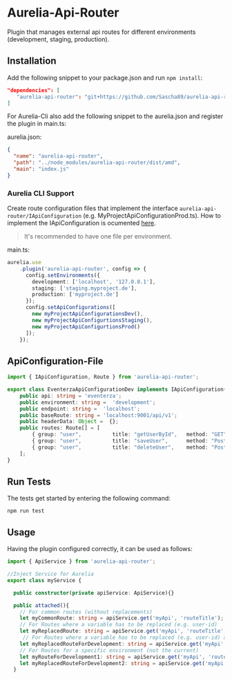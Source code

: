 # Aurelia-Api-Router

Plugin that manages external api routes for different environments (development, staging, production).

## Installation

Add the following snippet to your package.json and run ```npm install```:

```json
"dependencies": [
   "aurelia-api-router": "git+https://github.com/Sascha89/aurelia-api-router.git#feature/initial-setup"
]
```

For Aurelia-Cli also add the following snippet to the aurelia.json and register the plugin in main.ts:

aurelia.json:

```json
{
  "name": "aurelia-api-router",
  "path": "../node_modules/aurelia-api-router/dist/amd",
  "main": "index.js"
}
```

### Aurelia CLI Support

Create route configuration files that implement the interface ```aurelia-api-router/IApiConfiguration``` (e.g. MyProjectApiConfigurationProd.ts). How to implement the IApiConfiguration is ocumented [here](#ApiConfiguration-File).

> It's recommended to have one file per environment.

main.ts:

```typescript
aurelia.use
    .plugin('aurelia-api-router', config => {
      config.setEnvironments({
        development: ['localhost', '127.0.0.1'],
        staging: ['staging.myproject.de'],
        production: ['myproject.de']
      });
      config.setApiConfigurations([
        new myProjectApiConfigurationsDev(),
        new myProjectApiConfigurtionsStaging(),
        new myProjectApiConfigurtionsProd()
      ]);
    });
```

## ApiConfiguration-File

```typescript
import { IApiConfiguration, Route } from 'aurelia-api-router';

export class EventerzaApiConfigurationDev implements IApiConfiguration{
    public api: string = 'eventerza';
    public environment: string =  'development';
    public endpoint: string =  'localhost';
    public baseRoute: string = 'localhost:9001/api/v1';
    public headerData: Object =  {};
    public routes: Route[] = [
        { group: "user",          title: "getUserById",   method: "GET",    route: "/user/{id}"     },
        { group: "user",          title: "saveUser",      method: "Post",   route: "/user/save"     },
        { group: "user",          title: "deleteUser",    method: "Post",   route: "/user/delete"   }
    ];
}
```

## Run Tests

The tests get started by entering the following command:

```shell
npm run test
```

## Usage

Having the plugin configured correctly, it can be used as follows:

```typescript
import { ApiService } from 'aurelia-api-router';

//Inject Service for Aurelia
export class myService {

  public constructor(private apiService: ApiService){}

  public attached(){
    // For common routes (without replacements)
    let myCommonRoute: string = apiService.get('myApi', 'routeTitle');
    // For Routes where a variable has to be replaced (e.g. user-id)
    let myReplacedRoute: string = apiService.get('myApi', 'routeTitle', { '{my-key-to-be-replaced}': 'my-replacement-string'});
     // For Routes where a variable has to be replaced (e.g. user-id) and for a specific environment (not the current)
    let myReplacedRouteForDevelopment: string = apiService.get('myApi', 'routeTitle', { '{my-key-to-be-replaced}': 'my-replacement-string'}, 'development');
    // For Routes for a specific environment (not the current)
    let myRouteForDevelopment1: string = apiService.get('myApi', 'routeTitle', {}, 'development');
    let myReplacedRouteForDevelopment2: string = apiService.get('myApi', 'routeTitle', undefined, 'development');
  }
```

